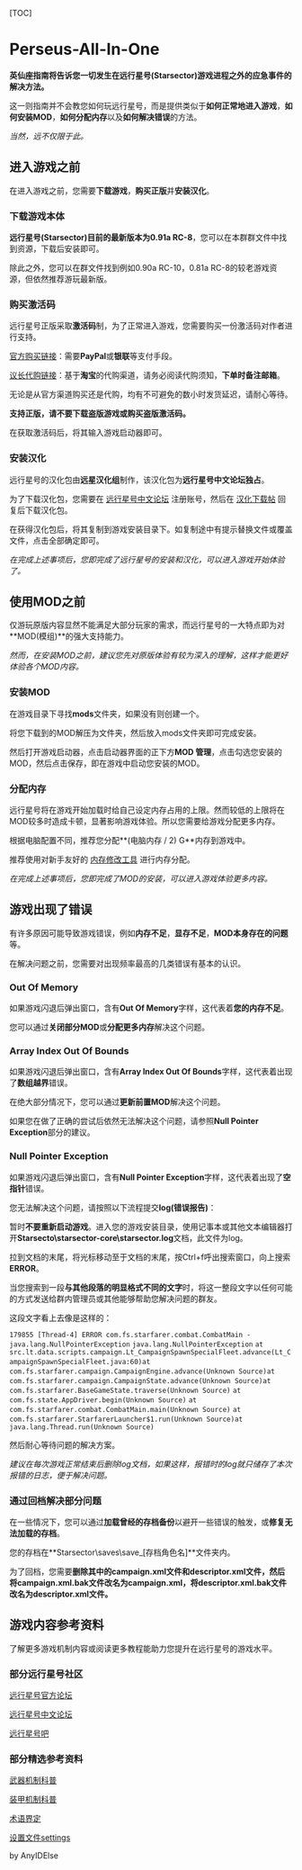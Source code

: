 [TOC]

# Perseus-All-In-One

**英仙座指南将告诉您一切发生在远行星号(Starsector)游戏进程之外的应急事件的解决方法。**

这一则指南并不会教您如何玩远行星号，而是提供类似于**如何正常地进入游戏**，**如何安装MOD**，**如何分配内存**以及**如何解决错误**的方法。

*当然，远不仅限于此。*

>>>

## 进入游戏之前

在进入游戏之前，您需要**下载游戏**，**购买正版**并**安装汉化**。

### 下载游戏本体

**远行星号(Starsector)**目前的最新版本为**0.91a RC-8**，您可以在本群群文件中找到资源，下载后安装即可。

除此之外，您可以在群文件找到例如0.90a RC-10，0.81a RC-8的较老游戏资源，但依然推荐游玩最新版。



### 购买激活码

远行星号正版采取**激活码**制，为了正常进入游戏，您需要购买一份激活码对作者进行支持。

[官方购买链接](http://fractalsoftworks.com/preorder/)：需要**PayPal**或**银联**等支付手段。

[议长代购链接](https://item.taobao.com/item.htm?spm=a1z10.1-c-s.w4004-21088071351.3.41681269UWwZrj&id=582273883513)：基于**淘宝**的代购渠道，请务必阅读代购须知，**下单时备注邮箱**。

无论是从官方渠道购买还是代购，均有不可避免的数小时发货延迟，请耐心等待。

**支持正版，请不要下载盗版游戏或购买盗版激活码。**

在获取激活码后，将其输入游戏启动器即可。



### 安装汉化

远行星号的汉化包由**远星汉化组**制作，该汉化包为**远行星号中文论坛独占**。

为了下载汉化包，您需要在 [远行星号中文论坛](https://www.fossic.org) 注册账号，然后在 [汉化下载帖](https://www.fossic.org/thread-383-1-1.html) 回复后下载汉化包。

在获得汉化包后，将其复制到游戏安装目录下。如复制途中有提示替换文件或覆盖文件，点击全部确定即可。



*在完成上述事项后，您即完成了远行星号的安装和汉化，可以进入游戏开始体验了。*





## 使用MOD之前

仅游玩原版内容显然不能满足大部分玩家的需求，而远行星号的一大特点即为对**MOD(模组)**的强大支持能力。

*然而，在安装MOD之前，建议您先对原版体验有较为深入的理解，这样才能更好体验各个MOD内容。*

### 安装MOD

在游戏目录下寻找**mods**文件夹，如果没有则创建一个。

将您下载到的MOD解压为文件夹，然后放入mods文件夹即可完成安装。

然后打开游戏启动器，点击启动器界面的正下方**MOD 管理**，点击勾选您安装的MOD，然后点击保存，即在游戏中启动您安装的MOD。



### 分配内存

远行星号将在游戏开始加载时给自己设定内存占用的上限。然而较低的上限将在MOD较多时造成卡顿，显著影响游戏体验。所以您需要给游戏分配更多内存。

根据电脑配置不同，推荐您分配**(电脑内存 / 2) G**内存到游戏中。

推荐使用对新手友好的 [内存修改工具](https://tieba.baidu.com/p/5219527443) 进行内存分配。



*在完成上述事项后，您即完成了MOD的安装，可以进入游戏体验更多内容。*





## 游戏出现了错误

有许多原因可能导致游戏错误，例如**内存不足**，**显存不足**，**MOD本身存在的问题**等。

在解决问题之前，您需要对出现频率最高的几类错误有基本的认识。

###          Out Of Memory

如果游戏闪退后弹出窗口，含有**Out Of Memory**字样，这代表着**您的内存不足**。

您可以通过**关闭部分MOD**或**分配更多内存**解决这个问题。



###          Array Index Out Of Bounds

如果游戏闪退后弹出窗口，含有**Array Index Out Of Bounds**字样，这代表着出现了**数组越界**错误。

在绝大部分情况下，您可以通过**更新前置MOD**解决这个问题。

如果您在做了正确的尝试后依然无法解决这个问题，请参照**Null Pointer Exception**部分的建议。



### Null Pointer Exception

如果游戏闪退后弹出窗口，含有**Null Pointer Exception**字样，这代表着出现了**空指针**错误。

您无法解决这个问题，请按照以下流程提交**log(错误报告)**：

暂时**不要重新启动游戏**。进入您的游戏安装目录，使用记事本或其他文本编辑器打开**Starsecto\starsector-core\starsector.log**文档，此文件为log。

拉到文档的末尾，将光标移动至于文档的末尾，按Ctrl+f呼出搜索窗口，向上搜索**ERROR**。

当您搜索到一段**与其他段落的明显格式不同的文字**时，将这一整段文字以任何可能的方式发送给群内管理员或其他能够帮助您解决问题的群友。

这段文字看上去像是这样的：

`179855 [Thread-4] ERROR com.fs.starfarer.combat.CombatMain - java.lang.NullPointerException`
`java.lang.NullPointerException`
​     `at src.lt.data.scripts.campaign.Lt_CampaignSpawnSpecialFleet.advance(Lt_CampaignSpawnSpecialFleet.java:60)`
​     `at com.fs.starfarer.campaign.CampaignEngine.advance(Unknown Source)`
​     `at com.fs.starfarer.campaign.CampaignState.advance(Unknown Source)`
​     `at com.fs.starfarer.BaseGameState.traverse(Unknown Source)`
​     `at com.fs.state.AppDriver.begin(Unknown Source)`
​     `at com.fs.starfarer.combat.CombatMain.main(Unknown Source)`
​     `at com.fs.starfarer.StarfarerLauncher$1.run(Unknown Source)`
​     `at java.lang.Thread.run(Unknown Source)`

然后耐心等待问题的解决方案。

*建议在每次游戏正常结束后删除log文档，如果这样，报错时的log就只储存了本次报错的日志，便于解决问题。*



### 通过回档解决部分问题

在一些情况下，您可以通过**加载曾经的存档备份**以避开一些错误的触发，或**修复无法加载的存档**。

您的存档在**Starsector\saves\save_[存档角色名]**文件夹内。

为了回档，您需要**删除其中的campaign.xml文件和descriptor.xml文件，然后将campaign.xml.bak文件改名为campaign.xml，将descriptor.xml.bak文件改名为descriptor.xml文件。**



## 游戏内容参考资料

了解更多游戏机制内容或阅读更多教程能助力您提升在远行星号的游戏水平。

### 部分远行星号社区

[远行星号官方论坛](http://fractalsoftworks.com/)

[远行星号中文论坛](https://www.fossic.org/)

[远行星号吧](https://tieba.baidu.com/f?kw=%E8%BF%9C%E8%A1%8C%E6%98%9F%E5%8F%B7&fr=index&fp=0&ie=utf-8)



### 部分精选参考资料

[武器机制科普](http://tieba.baidu.com/p/5351676528)

[装甲机制科普](http://tieba.baidu.com/p/5459369406)

[术语界定](https://www.fossic.org/thread-180-1-1.html)

[设置文件settings](https://tieba.baidu.com/p/5916648546)







by AnyIDElse
